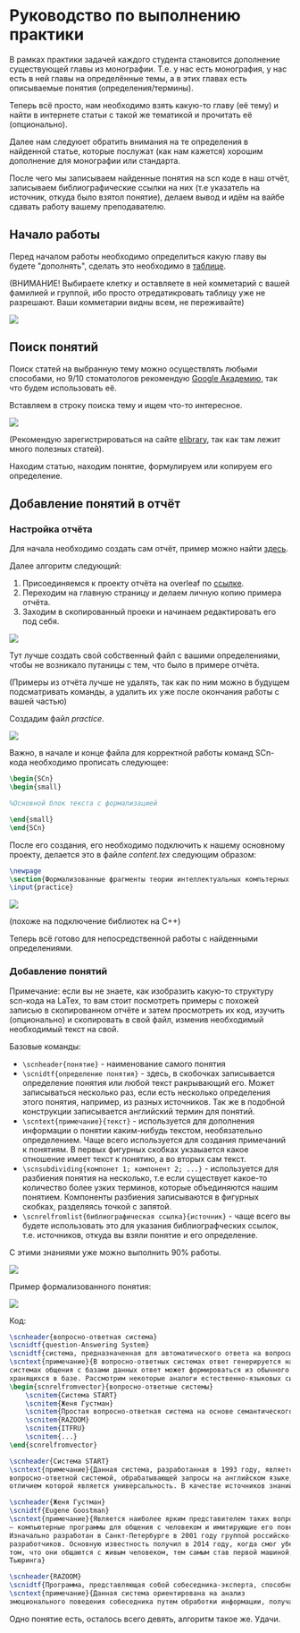 # Руководство по выполнению практики
В рамках практики задачей каждого студента становится дополнение существующей главы из монографии. Т.е. у нас есть монография, у нас есть в ней главы на определённые темы, а в этих главах есть описываемые понятия (определения/термины).

Теперь всё просто, нам необходимо взять какую-то главу (её тему) и найти в интернете статьи с такой же тематикой и прочитать её (опционально).

Далее нам следуюет обратить внимания на те определения в найденной статье, которые послужат (как нам кажется) хорошим дополнение для монографии или стандарта.

После чего мы записываем найденные понятия на scn коде в наш отчёт, записываем библиографические ссылки на них (т.е указатель на источник, откуда было взятол понятие), делаем вывод и идём на вайбе сдавать работу вашему преподавателю.

## Начало работы
Перед началом работы необходимо определиться какую главу вы будете "дополнять", сделать это необходимо в [таблице](https://docs.google.com/spreadsheets/d/1xcR9IC5qsCP4gtq0eL4nDYyJ7BdNZp_Fi16MQDGd4e4/edit#gid=2081981130).

(ВНИМАНИЕ! Выбираете клетку и оставляете в ней комметарий с вашей фамилией и группой, ибо просто отредатикровать таблицу уже не разрешают. Ваши комметарии видны всем, не переживайте)

![](https://github.com/sourist/guide/blob/main/assets/table.gif)

## Поиск понятий

Поиск статей на выбранную тему можно осуществлять любыми способами, но 9/10 стоматологов рекомендую [Google Академию](https://scholar.google.com/), так что будем использовать её.

Вставляем в строку поиска тему и ищем что-то интересное.

![](https://github.com/sourist/guide/blob/main/assets/finding.gif)

(Рекомендую зарегистрироваться на сайте [elibrary](https://www.elibrary.ru/defaultx.asp?), так как там лежит много полезных статей).

Находим статью, находим понятие, формулируем или копируем его определение.

## Добавление понятий в отчёт
### Настройка отчёта
Для начала необходимо создать сам отчёт, пример можно найти [здесь](https://www.overleaf.com/read/cjtjbmnbgqrh#6a9cb3).

Далее алгоритм следующий:

1. Присоединяемся к проекту отчёта на overleaf по [ссылке](https://www.overleaf.com/read/cjtjbmnbgqrh#6a9cb3).
2. Переходим на главную страницу и делаем личную копию примера отчёта.
3. Заходим в скопированный проеки и начинаем редактировать его под себя.

![](https://github.com/sourist/guide/blob/main/assets/copy%20project.gif)

Тут лучше создать свой собственный файл с вашими определениями, чтобы не возникало путаницы с тем, что было в примере отчёта.

(Примеры из отчёта лучше не удалять, так как по ним можно в будущем подсматривать команды, а удалить их уже после окончания работы с вашей частью)

Создадим файл *practice*.

![](https://github.com/sourist/guide/blob/main/assets/added%20file.gif)

Важно, в начале и конце файла для корректной работы команд SCn-кода необходимо прописать следующее:
```LaTex
\begin{SCn}
\begin{small}

%Основной блок текста с формализацией

\end{small}
\end{SCn}
```

После его создания, его необходимо подключить к нашему основному проекту, делается это в файле *content.tex* следующим образом:

```LaTex
\newpage
\section{Формализованные фрагменты теории интеллектуальных компьтерных систем и технологий их разработки}
\input{practice}
```

![](https://github.com/sourist/guide/blob/main/assets/added.gif)

(похоже на подключение библиотек на C++)

Теперь всё готово для непосредственной работы с найденными определениями.

### Добавление понятий

Примечание: если вы не знаете, как изобразить какую-то структуру scn-кода на LaTex, то вам стоит посмотреть примеры с похожей записью в скопированном отчёте и затем просмотреть их код, изучить (опционально) и скопировать в свой файл, изменив необходимый необходимый текст на свой.

Базовые команды:

* `\scnheader{понятие}` - наименование самого понятия
* `\scnidtf{определение понятия}` - здесь, в скобочках записывается определение понятия или любой текст ракрывающий его. Может записываться несколько раз, если есть несколько определения этого понятия, например, из разных источников.
  Так же в подобной конструкции записывается английский термин для понятий.
* `\scntext{примечание}{текст}` - используется для дополнения информации о понятии каким-нибудь текстом, необязательно определением. Чаще всего используется для создания примечаний к понятиям. В первых фигурных скобках укзаыается какое отношение имеет текст к понятию, а во вторых сам текст.
* `\scnsubdividing{компонет 1; компонент 2; ...}` - используется для разбиения понятия на несколько, т.е если существует какое-то количество более узких терминов, которые объединяются нашим понятием. Компоненты разбиения записываются
  в фигурных скобках, разделяясь точкой с запятой.
* `\scnrelfromlist{библиографическая ссылка}{источник}` - чаще всего вы будете использовать это для указания библиографческих ссылок, т.е. источников, откуда вы взяли понятие и его определение.

С этими знаниями уже можно выполнить 90% работы.

![](https://github.com/sourist/guide/blob/main/assets/%D0%A1%D0%9C%D0%90%D0%99%D0%9B%D0%98%D0%9A%20%D0%A1%D0%98%D0%94%D0%98%D0%A2%20%D0%97%D0%90%20%D0%9A%D0%9E%D0%9C%D0%9F%D0%AC%D0%AE%D0%A2%D0%95%D0%A0%D0%9E%D0%9C.gif)

Пример формализованного понятия:

![](https://github.com/sourist/guide/blob/main/assets/e2be5c8e-7d2e-48b0-a57f-9f494b51fd82.png)

Код:

```LaTex
\scnheader{вопросно-ответная система}
\scnidtf{question-Answering System}
\scnidtf{система, предназначенная для автоматического ответа на вопросы, заданные на естественном языке}
\scntext{примечание}{В вопросно-ответных системах ответ генерируется на языке запроса, в то время как в
системах общения с базами данных ответ может формироваться из обычного набора данных,
хранящихся в базе. Рассмотрим некоторые аналоги естественно-языковых систем.}
\begin{scnrelfromvector}{вопросно-ответные системы}
    \scnitem{Система START}
    \scnitem{Женя Густман}
    \scnitem{Простая вопросно-ответная система на основе семантического анализатора русского языка}
    \scnitem{RAZOOM}
    \scnitem{ITFRU}
    \scnitem{...}
\end{scnrelfromvector}

\scnheader{Система START}
\scntext{примечание}{Данная система, разработанная в 1993 году, является наиболее известной и общей
вопросно-ответной системой, обрабатывающей запросы на английском языке, главным
отличием которой является универсальность. В качестве источников знаний использует собственную базу знаний, а также сеть Интернет.}

\scnheader{Женя Густман}
\scnidtf{Eugene Goostman}
\scntext{примечание}{Является наиболее ярким представителем таких вопросно-ответных систем, как чатботы
– компьютерные программы для общения с человеком и имитирующие его поведение.
Изначально разработан в Санкт-Петербурге в 2001 году группой российско-украинских
разработчиков. Основную известность получил в 2014 году, когда смог убедить 33% судей в
том, что они общаются с живым человеком, тем самым став первой машиной, прошедшей тест
Тьюринга}

\scnheader{RAZOOM}
\scnidtf{Программа, представляющая собой собеседника-эксперта, способного поддерживать диалог с пользователем в режиме социальной сети.}
\scntext{примечание}{Данная система ориентирована на анализ
эмоционального поведения собеседника путем обработки информации, получаемой в процессе диалога.}
```

Одно понятие есть, осталось всего девять, алгоритм такое же. Удачи.


